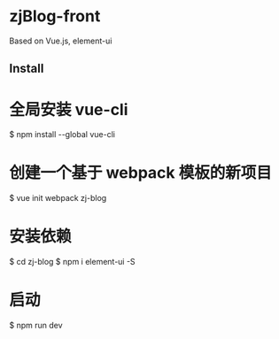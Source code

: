 # zjBlog-front
Based on Vue.js, element-ui


## Install

# 全局安装 vue-cli
$ npm install --global vue-cli
# 创建一个基于 webpack 模板的新项目
$ vue init webpack zj-blog
# 安装依赖
$ cd zj-blog
$ npm i element-ui -S
# 启动
$ npm run dev

